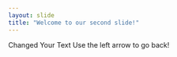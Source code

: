 ```yaml
---
layout: slide
title: "Welcome to our second slide!"
---
```

Changed Your Text
Use the left arrow to go back!

